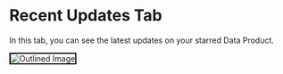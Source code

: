 # Recent Updates Tab

In this tab, you can see the latest updates on your starred Data Product.

<img src="/interfaces/data_product_hub/Untitled%20(28).png" alt="Outlined Image" style="border:2px solid black;">
